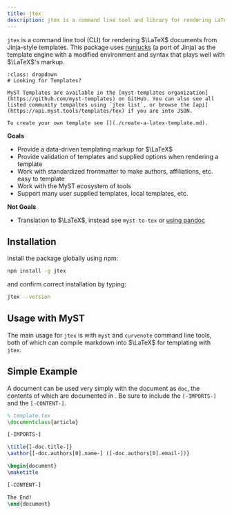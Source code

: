 ```yaml
---
title: jtex
description: jtex is a command line tool and library for rendering LaTeX documents from Jinja-style templates.
---
```


`jtex` is a command line tool (CLI) for rendering $\LaTeX$ documents from Jinja-style templates. This package uses [nunjucks](https://mozilla.github.io/nunjucks/) (a port of Jinja) as the template engine with a modified environment and syntax that plays well with $\LaTeX$'s markup.

```{important}
:class: dropdown
# Looking for Templates?

MyST Templates are available in the [myst-templates organization](https://github.com/myst-templates) on GitHub. You can also see all listed community tempaltes using `jtex list`, or browse the [api](https://api.myst.tools/templates/tex) if you are into JSON.

To create your own template see [](./create-a-latex-template.md).
```

**Goals**

- Provide a data-driven templating markup for $\LaTeX$
- Provide validation of templates and supplied options when rendering a template
- Work with standardized frontmatter to make authors, affiliations, etc. easy to template
- Work with the MyST ecosystem of tools
- Support many user supplied templates, local templates, etc.

**Not Goals**

- Translation to $\LaTeX$, instead see `myst-to-tex` or [using pandoc](pandoc-comparison.md)

## Installation

Install the package globally using npm:

```bash
npm install -g jtex
```

and confirm correct installation by typing:

```bash
jtex --version
```

## Usage with MyST

The main usage for `jtex` is with `myst` and `curvenote` command line tools,
both of which can compile markdown into $\LaTeX$ for templating with `jtex`.

## Simple Example

A document can be used very simply with the document as `doc`, the contents of which are
documented in [](document.md). Be sure to include the `[-IMPORTS-]` and the `[-CONTENT-]`.

```latex
% template.tex
\documentclass{article}

[-IMPORTS-]

\title{[-doc.title-]}
\author{[-doc.authors[0].name-] ([-doc.authors[0].email-])}

\begin{document}
\maketitle

[-CONTENT-]

The End!
\end{document}
```
